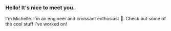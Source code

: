 ### Hello! It's nice to meet you.

I'm Michelle. I'm an engineer and croissant enthusiast 🥐. Check out some of the cool stuff I've worked on! 
